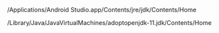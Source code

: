 /Applications/Android Studio.app/Contents/jre/jdk/Contents/Home

/Library/Java/JavaVirtualMachines/adoptopenjdk-11.jdk/Contents/Home